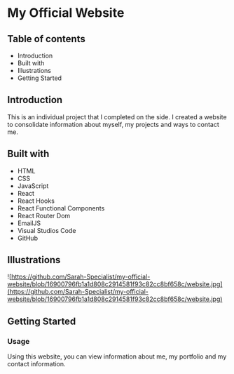 # My Official Website

## Table of contents
* Introduction
* Built with
* Illustrations
* Getting Started

## Introduction
This is an individual project that I completed on the side. I created a website to consolidate information about myself, my projects and ways to contact me.

## Built with
* HTML
* CSS
* JavaScript
* React
* React Hooks
* React Functional Components
* React Router Dom
* EmailJS
* Visual Studios Code
* GitHub

## Illustrations
![https://github.com/Sarah-Specialist/my-official-website/blob/16900796fb1a1d808c2914581f93c82cc8bf658c/website.jpg](https://github.com/Sarah-Specialist/my-official-website/blob/16900796fb1a1d808c2914581f93c82cc8bf658c/website.jpg)

## Getting Started

### Usage

Using this website, you can view information about me, my portfolio and my contact information.
